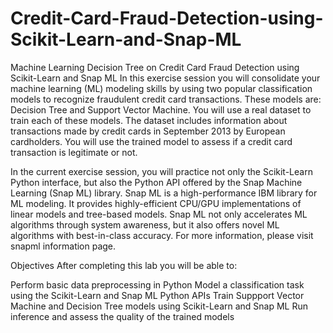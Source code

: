 # Credit-Card-Fraud-Detection-using-Scikit-Learn-and-Snap-ML
Machine Learning Decision Tree on Credit Card Fraud Detection using Scikit-Learn and Snap ML
In this exercise session you will consolidate your machine learning (ML) modeling skills by using two popular classification models to recognize fraudulent credit card transactions. These models are: Decision Tree and Support Vector Machine. You will use a real dataset to train each of these models. The dataset includes information about transactions made by credit cards in September 2013 by European cardholders. You will use the trained model to assess if a credit card transaction is legitimate or not.

In the current exercise session, you will practice not only the Scikit-Learn Python interface, but also the Python API offered by the Snap Machine Learning (Snap ML) library. Snap ML is a high-performance IBM library for ML modeling. It provides highly-efficient CPU/GPU implementations of linear models and tree-based models. Snap ML not only accelerates ML algorithms through system awareness, but it also offers novel ML algorithms with best-in-class accuracy. For more information, please visit snapml information page.

Objectives
After completing this lab you will be able to:

Perform basic data preprocessing in Python
Model a classification task using the Scikit-Learn and Snap ML Python APIs
Train Suppport Vector Machine and Decision Tree models using Scikit-Learn and Snap ML
Run inference and assess the quality of the trained models
